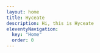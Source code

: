 ```yaml
---
layout: home
title: Hyceate
description: Hi, this is Hyceate
eleventyNavigation:
  key: "Home"
  order: 0
---
```

